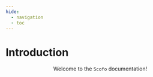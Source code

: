 ```yaml
---
hide:
  - navigation
  - toc
---
```


# Introduction

<p align="center"> Welcome to the <code>Scofo</code> documentation! </p>



